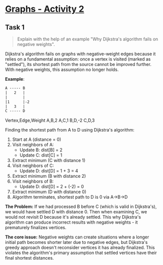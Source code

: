 # [Graphs - Activity 2](https://github.com/d-khan/dslabs/blob/8214da88d1009266cf3a6d4fc51cf19eac19160a/graphs/Activity2.md)

## Task 1

> Explain with the help of an example "Why Dijkstra's algorithm fails on
> negative weights".

Dijkstra's algorithm fails on graphs with negative-weight edges because it
relies on a fundamental assumption: once a vertex is visited (marked as
"settled"), its shortest path from the source cannot be improved further. With
negative weights, this assumption no longer holds.

**Example**:

```txt
A ----- B
|   2   |
|       |
|1      |-2
|   3   |
C ----- D
```

Vertex,Edge,Weight A,B,2 A,C,1 B,D,-2 C,D,3

Finding the shortest path from A to D using Dijkstra's algorithm:

1. Start at A (distance = 0)
2. Visit neighbors of A:
   - Update B: dist[B] = 2
   - Update C: dist[C] = 1
3. Extract minimum (C with distance 1)
4. Visit neighbors of C:
   - Update D: dist[D] = 1 + 3 = 4
5. Extract minimum (B with distance 2)
6. Visit neighbors of B:
   - Update D: dist[D] = 2 + (-2) = 0
7. Extract minimum (D with distance 0)
8. Algorithm terminates, shortest path to D is 0 via A->B->D

**The Problem:** If we had processed B before C (which is valid in Dijkstra's),
we would have settled D with distance 0. Then when examining C, we would not
revisit D because it's already settled. This why Dijkstra's algorithm can
produce incorrect results with negative weights - it prematurely finalizes
vertices.

**The core issue:** Negative weights can create situations where a longer
initial path becomes shorter later due to negative edges, but Dijkstra's greedy
approach doesn't reconsider vertices it has already finalized. This violates the
algorithm's primary assumption that settled vertices have their final shortest
distances.
